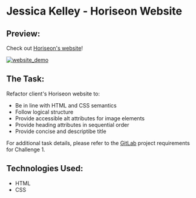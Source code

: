 # Jessica Kelley - Horiseon Website

## Preview:

Check out [Horiseon's website](https://jessicaakelley.github.io/Horiseon/)!

[![website_demo](docs/website_preview.gif)](https://media.giphy.com/media/EAebOmfbxiVpCKmK73/giphy.gif)

## The Task:

Refactor client's Horiseon website to:

- Be in line with HTML and CSS semantics
- Follow logical structure
- Provide accessible alt attributes for image elements
- Provide heading attributes in sequential order
- Provide concise and descriptibe title

For additional task details, please refer to the [GitLab](https://ucb.bootcampcontent.com/UCB-Coding-Bootcamp/ucb-virt-bo-fsf-pt-04-2021-u-b/tree/master/01-HTML-Git-CSS/02-Challenge) project requirements for Challenge 1.

## Technologies Used:

- HTML
- CSS
